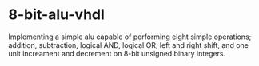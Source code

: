 # 8-bit-alu-vhdl
Implementing a simple alu capable of performing eight simple operations; addition, subtraction, logical AND, logical OR, left and right shift, and one unit increament and decrement on 8-bit unsigned binary integers.
